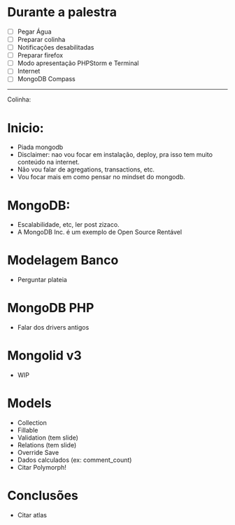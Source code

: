 # Durante a palestra
- [ ] Pegar Água
- [ ] Preparar colinha
- [ ] Notificações desabilitadas
- [ ] Preparar firefox
- [ ] Modo apresentação PHPStorm e Terminal
- [ ] Internet
- [ ] MongoDB Compass

---
Colinha:

# Inicio:
- Piada mongodb
- Disclaimer: nao vou focar em instalação, deploy, pra isso tem muito conteúdo na internet.
- Não vou falar de agregations, transactions, etc.
- Vou focar mais em como pensar no mindset do mongodb.

# MongoDB:
- Escalabilidade, etc, ler post zizaco.
- A MongoDB Inc. é um exemplo de Open Source Rentável

# Modelagem Banco
- Perguntar plateia

# MongoDB PHP
- Falar dos drivers antigos

# Mongolid v3
- WIP

# Models
- Collection
- Fillable
- Validation (tem slide)
- Relations (tem slide)
- Override Save
- Dados calculados (ex: comment_count)
- Citar Polymorph!

# Conclusões
- Citar atlas
